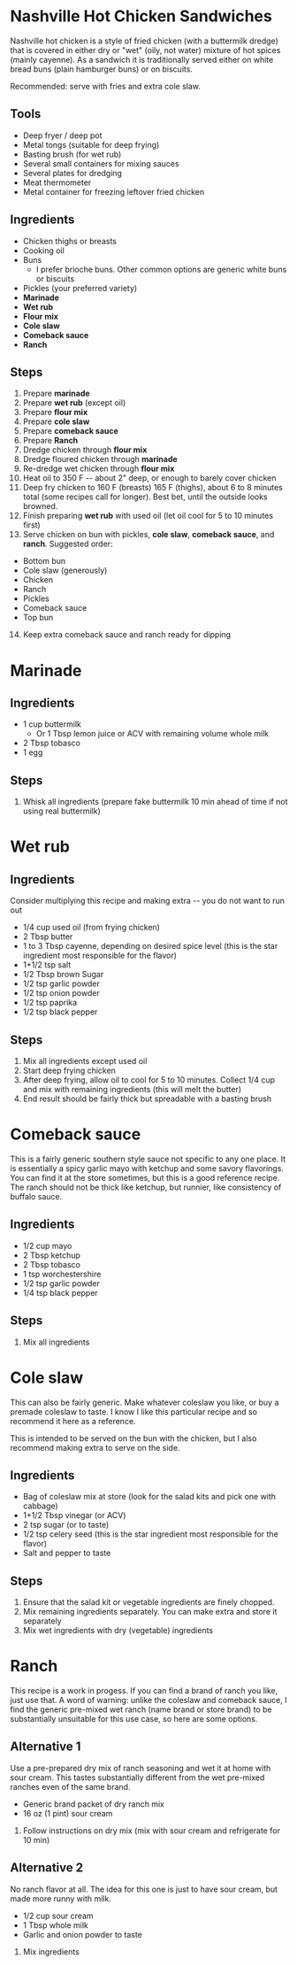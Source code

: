 Nashville Hot Chicken Sandwiches
================================

Nashville hot chicken is a style of fried chicken (with a buttermilk dredge) that is covered in either dry or "wet" (oily, not water) mixture of hot spices (mainly cayenne). As a sandwich it is traditionally served either on white bread buns (plain hamburger buns) or on biscuits.

Recommended: serve with fries and extra cole slaw.  

Tools
-----

- Deep fryer / deep pot
- Metal tongs (suitable for deep frying)
- Basting brush (for wet rub)
- Several small containers for mixing sauces
- Several plates for dredging
- Meat thermometer
- Metal container for freezing leftover fried chicken

Ingredients
-----------

- Chicken thighs or breasts
- Cooking oil
- Buns
  - I prefer brioche buns. Other common options are generic white buns or biscuits
- Pickles (your preferred variety)
- **Marinade**
- **Wet rub**
- **Flour mix**
- **Cole slaw**
- **Comeback sauce**
- **Ranch**

Steps
-----

1. Prepare **marinade**
2. Prepare **wet rub** (except oil)
3. Prepare **flour mix**
4. Prepare **cole slaw**
5. Prepare **comeback sauce**
6. Prepare **Ranch**
7.  Dredge chicken through **flour mix**
8. Dredge floured chicken through **marinade**
9. Re-dredge wet chicken through **flour mix**
10. Heat oil to 350 F -- about 2" deep, or enough to barely cover chicken
11. Deep fry chicken to 160 F (breasts) 165 F (thighs), about 6 to 8 minutes total (some recipes call for longer). Best bet, until the outside looks browned.
12. Finish preparing **wet rub** with used oil (let oil cool for 5 to 10 minutes first)
13. Serve chicken on bun with pickles, **cole slaw**, **comeback sauce**, and **ranch**. Suggested order:
  - Bottom bun
  - Cole slaw (generously)
  - Chicken
  - Ranch
  - Pickles
  - Comeback sauce
  - Top bun
14. Keep extra comeback sauce and ranch ready for dipping

Marinade
========

Ingredients
-----------

- 1 cup buttermilk
  - Or 1 Tbsp lemon juice or ACV with remaining volume whole milk
- 2 Tbsp tobasco
- 1 egg

Steps
-----

1. Whisk all ingredients (prepare fake buttermilk 10 min ahead of time if not using real buttermilk)

Wet rub
=======

Ingredients
-----------

Consider multiplying this recipe and making extra -- you do not want to run out  

- 1/4 cup used oil (from frying chicken)
- 2 Tbsp butter
- 1 to 3 Tbsp cayenne, depending on desired spice level (this is the star ingredient most responsible for the flavor)
- 1+1/2 tsp salt
- 1/2 Tbsp brown Sugar
- 1/2 tsp garlic powder
- 1/2 tsp onion powder
- 1/2 tsp paprika
- 1/2 tsp black pepper

Steps
-----

1. Mix all ingredients except used oil
2. Start deep frying chicken
3. After deep frying, allow oil to cool for 5 to 10 minutes. Collect 1/4 cup and mix with remaining ingredients (this will melt the butter)  
4. End result should be fairly thick but spreadable with a basting brush

Comeback sauce
==============

This is a fairly generic southern style sauce not specific to any one place.  It is essentially a spicy garlic mayo with ketchup and some savory flavorings. You can find it at the store sometimes, but this is a good reference recipe. The ranch should not be thick like ketchup, but runnier, like consistency of buffalo sauce.

Ingredients
-----------

- 1/2 cup mayo
- 2 Tbsp ketchup
- 2 Tbsp tobasco
- 1 tsp worchestershire
- 1/2 tsp garlic powder
- 1/4 tsp black pepper

Steps
-----

1. Mix all ingredients


Cole slaw
=========

This can also be fairly generic. Make whatever coleslaw you like, or buy a premade coleslaw to taste.  I know I like this particular recipe and so recommend it here as a reference.

This is intended to be served on the bun with the chicken, but I also recommend making extra to serve on the side.

Ingredients
-----------

- Bag of coleslaw mix at store (look for the salad kits and pick one with cabbage)
- 1+1/2 Tbsp vinegar (or ACV)
- 2 tsp sugar (or to taste)
- 1/2 tsp celery seed (this is the star ingredient most responsible for the flavor)
- Salt and pepper to taste

Steps
-----

1. Ensure that the salad kit or vegetable ingredients are finely chopped.
2. Mix remaining ingredients separately. You can make extra and store it separately
3. Mix wet ingredients with dry (vegetable) ingredients

Ranch
=====

This recipe is a work in progess. If you can find a brand of ranch you like, just use that. A word of warning: unlike the coleslaw and comeback sauce, I find the generic pre-mixed wet ranch (name brand or store brand) to be substantially unsuitable for this use case, so here are some options.

Alternative 1
-------------

Use a pre-prepared dry mix of ranch seasoning and wet it at home with sour cream. This tastes substantially different from the wet pre-mixed ranches even of the same brand.

- Generic brand packet of dry ranch mix
- 16 oz (1 pint) sour cream

1. Follow instructions on dry mix (mix with sour cream and refrigerate for 10 min)

Alternative 2
-------------

No ranch flavor at all. The idea for this one is just to have sour cream, but made more runny with milk.

- 1/2 cup sour cream
- 1 Tbsp whole milk
- Garlic and onion powder to taste

1. Mix ingredients
